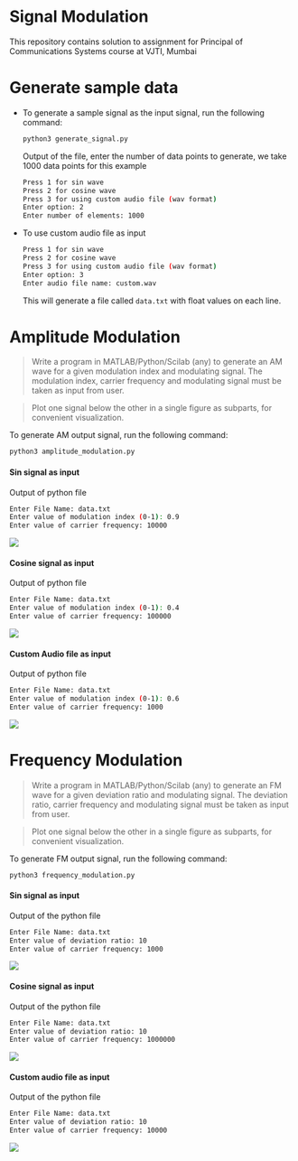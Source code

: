 # Signal Modulation 

This repository contains solution to assignment for Principal of Communications Systems course at VJTI, Mumbai

# Generate sample data

* To generate a sample signal as the input signal, run the following command:

  ```bash
  python3 generate_signal.py
  ```

  Output of the file, enter the number of data points to generate, we take 1000 data points for this example

  ```bash
  Press 1 for sin wave
  Press 2 for cosine wave
  Press 3 for using custom audio file (wav format)
  Enter option: 2
  Enter number of elements: 1000
    ```
    
* To use custom audio file as input
  ```bash
  Press 1 for sin wave
  Press 2 for cosine wave
  Press 3 for using custom audio file (wav format)
  Enter option: 3
  Enter audio file name: custom.wav
    ```

  This will generate a file called `data.txt` with float values on each line.

# Amplitude Modulation

> Write a program in MATLAB/Python/Scilab (any) to generate an AM wave for a given modulation index and modulating signal. The modulation index, carrier frequency and modulating signal must be taken as input from user.

> Plot one signal below the other in a single figure as subparts, for convenient visualization.

To generate AM output signal, run the following command:
    
```bash
python3 amplitude_modulation.py
```

#### Sin signal as input

Output of python file

```bash
Enter File Name: data.txt
Enter value of modulation index (0-1): 0.9
Enter value of carrier frequency: 10000
```

![](AM_sin.png)

#### Cosine signal as input

Output of python file

```bash
Enter File Name: data.txt
Enter value of modulation index (0-1): 0.4
Enter value of carrier frequency: 100000
```

![](AM_cos.png)

#### Custom Audio file as input

Output of python file

```bash
Enter File Name: data.txt
Enter value of modulation index (0-1): 0.6
Enter value of carrier frequency: 1000
```

![](AM_custom.png)

# Frequency Modulation

> Write a program in MATLAB/Python/Scilab (any) to generate an FM wave for a given deviation ratio and modulating signal. The deviation ratio, carrier frequency and modulating signal must be taken as input from user.

> Plot one signal below the other in a single figure as subparts, for convenient visualization.

To generate FM output signal, run the following command:

```bash
python3 frequency_modulation.py
```

#### Sin signal as input


Output of the python file

```bash
Enter File Name: data.txt
Enter value of deviation ratio: 10
Enter value of carrier frequency: 1000
```

![](FM_sin.png)


#### Cosine signal as input


Output of the python file

```bash
Enter File Name: data.txt
Enter value of deviation ratio: 10
Enter value of carrier frequency: 1000000
```

![](FM_cos.png)


#### Custom audio file as input

Output of the python file

```bash
Enter File Name: data.txt
Enter value of deviation ratio: 10
Enter value of carrier frequency: 10000
```

![](FM_custom.png)
